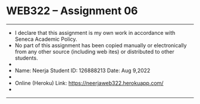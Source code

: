 # WEB322 – Assignment 06
******************************************************************************
* I declare that this assignment is my own work in accordance with Seneca Academic Policy.
* No part of this assignment has been copied manually or electronically from any other source (including web ites) or distributed to other students.
*
* Name: Neerja Student ID: 126888213  Date: Aug 9,2022
*
* Online (Heroku) Link: https://neerjaweb322.herokuapp.com/
*
******************************************************************************
